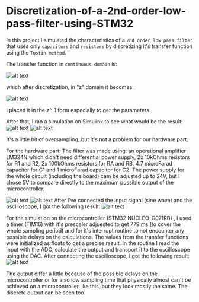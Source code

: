 # Discretization-of-a-2nd-order-low-pass-filter-using-STM32

In this project I simulated the characteristics of a `2nd order low pass filter` that uses only `capacitors` and `resistors` by discretizing it's transfer function using the `Tustin method`.

The transfer function in `continuous domain` is:

![alt text](https://github.com/alexOlaru0131/Discretization-of-a-2nd-order-low-pass-filter-using-STM32/blob/main/Photos/H_FTJ.png)

which after discretization, in "z" domain it becomes:

![alt text](https://github.com/alexOlaru0131/Discretization-of-a-2nd-order-low-pass-filter-using-STM32/blob/main/Photos/H_FTJ_t.png)

I placed it in the z^-1 form especially to get the parameters.

After that, I ran a simulation on Simulink to see what would be the result:
![alt text](https://github.com/alexOlaru0131/Discretization-of-a-2nd-order-low-pass-filter-using-STM32/blob/main/Photos/Simulink.png)
![alt text](https://github.com/alexOlaru0131/Discretization-of-a-2nd-order-low-pass-filter-using-STM32/blob/main/Photos/plot_Simulink.png)

It's a little bit of oversampling, but it's not a problem for our hardware part.

For the hardware part:
The filter was made using: an operational amplifier LM324N which didn't need differential power supply, 2x 10kOhms resistors for R1 and R2, 2x 100kOhms resistors for RA and RB, 4.7 microFarad capacitor for C1 and 1 microFarad capacitor for C2. The power supply for the whole circuit (including the board) cam be adjusted up to 24V, but I chose 5V to compare directly to the maximum possible output of the microcontroller.

![alt text](https://github.com/alexOlaru0131/Discretization-of-a-2nd-order-low-pass-filter-using-STM32/blob/main/Photos/byytP.png)
![alt text](https://github.com/alexOlaru0131/Discretization-of-a-2nd-order-low-pass-filter-using-STM32/blob/main/Photos/Filter.jpg)
After I've connected the input signal (sine wave) and the oscilloscope, I got the following result:
![alt text](https://github.com/alexOlaru0131/Discretization-of-a-2nd-order-low-pass-filter-using-STM32/blob/main/Photos/Filter_output.jpg)

For the simulation on the microcontroller (STM32 NUCLEO-G071RB) , I used a timer (TIM16) with it's prescaler adjuested to get 779 ms (to cover the whole sampling period) and for it's interrupt routine to not encounter any possible delays on the calculations. The values from the transfer functions were initialized as floats to get a precise result. In the routine I read the input with the ADC, calculate the output and transport it to the oscilloscope using the DAC. After connecting the oscilloscope, I got the following result:
![alt text](https://github.com/alexOlaru0131/Discretization-of-a-2nd-order-low-pass-filter-using-STM32/blob/main/Photos/STM_output.jpg)

The output differ a little because of the possible delays on the microcontroller or for a so low sampling time that physically almost can't be achieved on a microcontroller like this, but they look mostly the same. The discrete output can be seen too.
